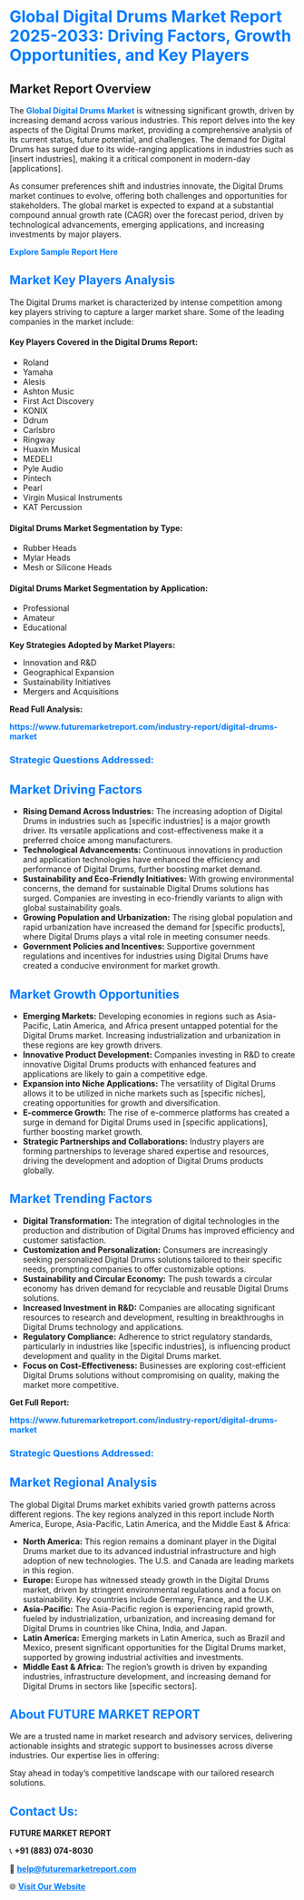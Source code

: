 <h1 style="color: #007BFF;">Global Digital Drums Market Report 2025-2033: Driving Factors, Growth Opportunities, and Key Players</h1>

<section id="overview">
<h2>Market Report Overview</h2>
<p>The <a href="https://www.futuremarketreport.com/industry-report/digital-drums-market" style="color: #007BFF; text-decoration: none;"><strong>Global Digital Drums Market</strong></a> is witnessing significant growth, driven by increasing demand across various industries. This report delves into the key aspects of the Digital Drums market, providing a comprehensive analysis of its current status, future potential, and challenges. The demand for Digital Drums has surged due to its wide-ranging applications in industries such as [insert industries], making it a critical component in modern-day [applications].</p>
<p>As consumer preferences shift and industries innovate, the Digital Drums market continues to evolve, offering both challenges and opportunities for stakeholders. The global market is expected to expand at a substantial compound annual growth rate (CAGR) over the forecast period, driven by technological advancements, emerging applications, and increasing investments by major players.</p>
</section>

<section id="overview">
<p><a href="https://www.futuremarketreport.com/request-sample/reportId=60939" style="color: #007BFF; text-decoration: none;"><strong>Explore Sample Report Here</strong></a></p>
</section>

<section id="key-players">
<h2 style="color: #007BFF;">Market Key Players Analysis</h2>
<p>The Digital Drums market is characterized by intense competition among key players striving to capture a larger market share. Some of the leading companies in the market include:</p>
<h4>Key Players Covered in the Digital Drums Report:</h4>
<ul><li>Roland</li><li>Yamaha</li><li>Alesis</li><li>Ashton Music</li><li>First Act Discovery</li><li>KONIX</li><li>Ddrum</li><li>Carlsbro</li><li>Ringway</li><li>Huaxin Musical</li><li>MEDELI</li><li>Pyle Audio</li><li>Pintech</li><li>Pearl</li><li>Virgin Musical Instruments</li><li>KAT Percussion</li></ul>
<h4>Digital Drums Market Segmentation by Type:</h4>
<ul><li>Rubber Heads</li><li>Mylar Heads</li><li>Mesh or Silicone Heads</li></ul>

<h4>Digital Drums Market Segmentation by Application:</h4>
<ul><li>Professional</li><li>Amateur</li><li>Educational</li></ul>
<p><strong>Key Strategies Adopted by Market Players:</strong></p>
<ul>
<li>Innovation and R&D</li>
<li>Geographical Expansion</li>
<li>Sustainability Initiatives</li>
<li>Mergers and Acquisitions</li>
</ul>
</section>

<section>
<p><strong>Read Full Analysis: </strong></p><a href="https://www.futuremarketreport.com/industry-report/digital-drums-market" style="color: #007BFF; text-decoration: none;"><strong>https://www.futuremarketreport.com/industry-report/digital-drums-market</strong></a>
<h3 style="color: #007BFF;">Strategic Questions Addressed:</h3>
</section>

<section id="driving-factors">
<h2 style="color: #007BFF;">Market Driving Factors</h2>
<ul>
<li><strong>Rising Demand Across Industries:</strong> The increasing adoption of Digital Drums in industries such as [specific industries] is a major growth driver. Its versatile applications and cost-effectiveness make it a preferred choice among manufacturers.</li>
<li><strong>Technological Advancements:</strong> Continuous innovations in production and application technologies have enhanced the efficiency and performance of Digital Drums, further boosting market demand.</li>
<li><strong>Sustainability and Eco-Friendly Initiatives:</strong> With growing environmental concerns, the demand for sustainable Digital Drums solutions has surged. Companies are investing in eco-friendly variants to align with global sustainability goals.</li>
<li><strong>Growing Population and Urbanization:</strong> The rising global population and rapid urbanization have increased the demand for [specific products], where Digital Drums plays a vital role in meeting consumer needs.</li>
<li><strong>Government Policies and Incentives:</strong> Supportive government regulations and incentives for industries using Digital Drums have created a conducive environment for market growth.</li>
</ul>
</section>

<section id="growth-opportunities">
<h2 style="color: #007BFF;">Market Growth Opportunities</h2>
<ul>
<li><strong>Emerging Markets:</strong> Developing economies in regions such as Asia-Pacific, Latin America, and Africa present untapped potential for the Digital Drums market. Increasing industrialization and urbanization in these regions are key growth drivers.</li>
<li><strong>Innovative Product Development:</strong> Companies investing in R&D to create innovative Digital Drums products with enhanced features and applications are likely to gain a competitive edge.</li>
<li><strong>Expansion into Niche Applications:</strong> The versatility of Digital Drums allows it to be utilized in niche markets such as [specific niches], creating opportunities for growth and diversification.</li>
<li><strong>E-commerce Growth:</strong> The rise of e-commerce platforms has created a surge in demand for Digital Drums used in [specific applications], further boosting market growth.</li>
<li><strong>Strategic Partnerships and Collaborations:</strong> Industry players are forming partnerships to leverage shared expertise and resources, driving the development and adoption of Digital Drums products globally.</li>
</ul>
</section>

<section id="trending-factors">
<h2 style="color: #007BFF;">Market Trending Factors</h2>
<ul>
<li><strong>Digital Transformation:</strong> The integration of digital technologies in the production and distribution of Digital Drums has improved efficiency and customer satisfaction.</li>
<li><strong>Customization and Personalization:</strong> Consumers are increasingly seeking personalized Digital Drums solutions tailored to their specific needs, prompting companies to offer customizable options.</li>
<li><strong>Sustainability and Circular Economy:</strong> The push towards a circular economy has driven demand for recyclable and reusable Digital Drums solutions.</li>
<li><strong>Increased Investment in R&D:</strong> Companies are allocating significant resources to research and development, resulting in breakthroughs in Digital Drums technology and applications.</li>
<li><strong>Regulatory Compliance:</strong> Adherence to strict regulatory standards, particularly in industries like [specific industries], is influencing product development and quality in the Digital Drums market.</li>
<li><strong>Focus on Cost-Effectiveness:</strong> Businesses are exploring cost-efficient Digital Drums solutions without compromising on quality, making the market more competitive.</li>
</ul>
</section>

<section>
<p><strong>Get Full Report: </strong></p><a href="https://www.futuremarketreport.com/industry-report/digital-drums-market" style="color: #007BFF; text-decoration: none;"><strong>https://www.futuremarketreport.com/industry-report/digital-drums-market</strong></a>
<h3 style="color: #007BFF;">Strategic Questions Addressed:</h3>
</section>


<section id="regional-analysis">
<h2 style="color: #007BFF;">Market Regional Analysis</h2>
<p>The global Digital Drums market exhibits varied growth patterns across different regions. The key regions analyzed in this report include North America, Europe, Asia-Pacific, Latin America, and the Middle East & Africa:</p>
<ul>
<li><strong>North America:</strong> This region remains a dominant player in the Digital Drums market due to its advanced industrial infrastructure and high adoption of new technologies. The U.S. and Canada are leading markets in this region.</li>
<li><strong>Europe:</strong> Europe has witnessed steady growth in the Digital Drums market, driven by stringent environmental regulations and a focus on sustainability. Key countries include Germany, France, and the U.K.</li>
<li><strong>Asia-Pacific:</strong> The Asia-Pacific region is experiencing rapid growth, fueled by industrialization, urbanization, and increasing demand for Digital Drums in countries like China, India, and Japan.</li>
<li><strong>Latin America:</strong> Emerging markets in Latin America, such as Brazil and Mexico, present significant opportunities for the Digital Drums market, supported by growing industrial activities and investments.</li>
<li><strong>Middle East & Africa:</strong> The region’s growth is driven by expanding industries, infrastructure development, and increasing demand for Digital Drums in sectors like [specific sectors].</li>
</ul>
</section>

<footer>
<h2 style="color: #007BFF;">About FUTURE MARKET REPORT</h2>
<p>We are a trusted name in market research and advisory services, delivering actionable insights and strategic support to businesses across diverse industries. Our expertise lies in offering:</p>

<p>Stay ahead in today’s competitive landscape with our tailored research solutions.</p>

<h2 style="color: #007BFF;">Contact Us:</h2>
<p><strong>FUTURE MARKET REPORT</strong></p>
<p>📞 <strong>+91 (883) 074-8030</strong></p>
<p>📧 <strong><a href="mailto:help@futuremarketreport.com" style="color: #007BFF;">help@futuremarketreport.com</a></strong></p>
<p>🌐 <strong><a href="https://www.futuremarketreport.com/" style="color: #007BFF;">Visit Our Website</a></strong></p>
</footer>